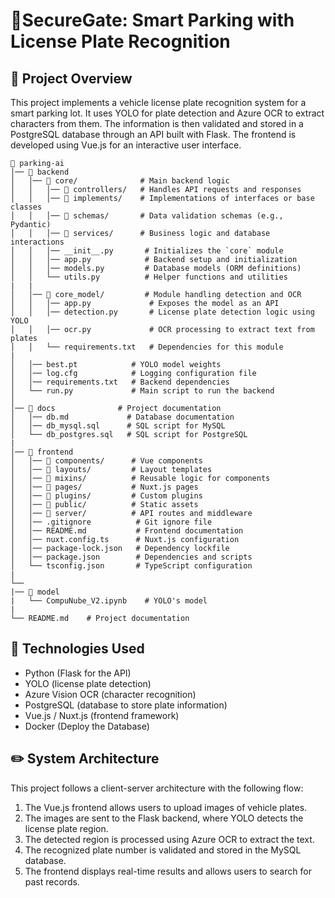 # 🚗SecureGate: Smart Parking with License Plate Recognition

## 📌 Project Overview
This project implements a vehicle license plate recognition system for a smart parking lot. It uses YOLO for plate detection and Azure OCR to extract characters from them. The information is then validated and stored in a PostgreSQL database through an API built with Flask. The frontend is developed using Vue.js for an interactive user interface.

```
📁 parking-ai
│── 📁 backend
│   │── 📁 core/              # Main backend logic
│   │   │── 📁 controllers/   # Handles API requests and responses
│   │   │── 📁 implements/    # Implementations of interfaces or base classes
│   │   │── 📁 schemas/       # Data validation schemas (e.g., Pydantic)
│   │   │── 📁 services/      # Business logic and database interactions
│   │   │── __init__.py       # Initializes the `core` module
│   │   │── app.py            # Backend setup and initialization
│   │   │── models.py         # Database models (ORM definitions)
│   │   └── utils.py          # Helper functions and utilities
|   |
│   │── 📁 core_model/         # Module handling detection and OCR
│   │   │── app.py             # Exposes the model as an API
│   │   │── detection.py       # License plate detection logic using YOLO
│   │   │── ocr.py             # OCR processing to extract text from plates
│   │   └── requirements.txt   # Dependencies for this module
|
│   │── best.pt            # YOLO model weights
│   │── log.cfg            # Logging configuration file
│   │── requirements.txt   # Backend dependencies
│   └── run.py             # Main script to run the backend
│
│── 📁 docs              # Project documentation
│   │── db.md             # Database documentation
│   │── db_mysql.sql      # SQL script for MySQL
│   └── db_postgres.sql   # SQL script for PostgreSQL
|
│── 📁 frontend
│   │── 📁 components/      # Vue components
│   │── 📁 layouts/         # Layout templates
│   │── 📁 mixins/          # Reusable logic for components
│   │── 📁 pages/           # Nuxt.js pages
│   │── 📁 plugins/         # Custom plugins
│   │── 📁 public/          # Static assets
│   │── 📁 server/          # API routes and middleware
│   │── .gitignore          # Git ignore file
│   │── README.md           # Frontend documentation
│   │── nuxt.config.ts      # Nuxt.js configuration
│   │── package-lock.json   # Dependency lockfile
│   │── package.json        # Dependencies and scripts
│   └── tsconfig.json       # TypeScript configuration
|
└──
|── 📁 model
|   └── CompuNube_V2.ipynb    # YOLO's model
|
└── README.md    # Project documentation
```

## 🔧 Technologies Used
- Python (Flask for the API)
- YOLO (license plate detection)
- Azure Vision OCR (character recognition)
- PostgreSQL (database to store plate information)
- Vue.js / Nuxt.js (frontend framework)
- Docker (Deploy the Database)

## ✏️ System Architecture

This project follows a client-server architecture with the following flow:

1. The Vue.js frontend allows users to upload images of vehicle plates.
2. The images are sent to the Flask backend, where YOLO detects the license plate region.
3. The detected region is processed using Azure OCR to extract the text.
4. The recognized plate number is validated and stored in the MySQL database.
5. The frontend displays real-time results and allows users to search for past records.

